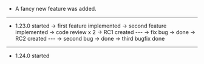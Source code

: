 * A fancy new feature was added.
---
* 1.23.0 started -> first feature implemented
                 -> second feature implemented -> code review x 2
                 -> RC1 created
                 ---
                 -> fix bug -> done
                 -> RC2 created
                 ---
                 -> second bug -> done
                 -> third bugfix done
---
* 1.24.0 started 
